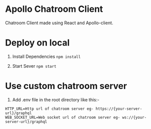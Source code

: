 # Apollo Chatroom Client

Chatroom Client made using React and Apollo-client.


# Deploy on local

1. Install Dependencies
`npm install`

2. Start Sever
`npm start`


# Use custom chatroom server

1. Add .env file in the root directory like this:-
```
HTTP_URL=Http url of chatroom server eg- https://{your-server-url}/graphql
WEB_SOCKET_URL=Web socket url of chatroom server eg- ws://{your-server-url}/graphql
```